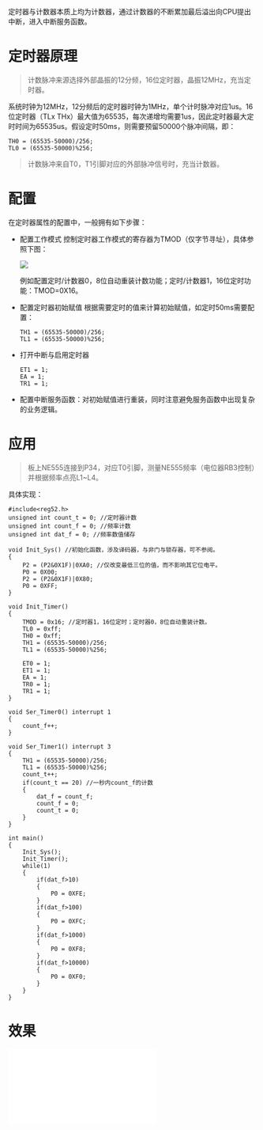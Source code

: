 定时器与计数器本质上均为计数器，通过计数器的不断累加最后溢出向CPU提出中断，进入中断服务函数。

# 定时器原理
>计数脉冲来源选择外部晶振的12分频，16位定时器，晶振12MHz，充当定时器。

系统时钟为12MHz，12分频后的定时器时钟为1MHz，单个计时脉冲对应1us。16位定时器（TLx THx）最大值为65535，每次递增均需要1us，因此定时器最大定时时间为65535us。假设定时50ms，则需要预留50000个脉冲间隔，即：
```
TH0 = (65535-50000)/256;
TL0 = (65535-50000)%256;
```
>计数脉冲来自T0，T1引脚对应的外部脉冲信号时，充当计数器。

# 配置
在定时器属性的配置中，一般拥有如下步骤：
* 配置工作模式
控制定时器工作模式的寄存器为TMOD（仅字节寻址），具体参照下图：

    ![](https://imgs.raincorn.top/imgs/20200728211832.png)

    例如配置定时/计数器0，8位自动重装计数功能；定时/计数器1，16位定时功能：TMOD=0X16。
* 配置定时器初始赋值
根据需要定时的值来计算初始赋值，如定时50ms需要配置：
    ```
    TH1 = (65535-50000)/256;
    TL1 = (65535-50000)%256;
    ```
* 打开中断与启用定时器
    ```
    ET1 = 1;
    EA = 1;
    TR1 = 1;
    ```
* 配置中断服务函数：对初始赋值进行重装，同时注意避免服务函数中出现复杂的业务逻辑。

# 应用
>板上NE555连接到P34，对应T0引脚，测量NE555频率（电位器RB3控制）并根据频率点亮L1~L4。

具体实现：
```
#include<reg52.h>
unsigned int count_t = 0; //定时器计数
unsigned int count_f = 0; //频率计数
unsigned int dat_f = 0; //频率数值储存

void Init_Sys() //初始化函数，涉及译码器，与非门与锁存器，可不参阅。
{
	P2 = (P2&0X1F)|0XA0; //仅改变最低三位的值，而不影响其它位电平。
	P0 = 0X00;
	P2 = (P2&0X1F)|0X80;
	P0 = 0XFF;
}

void Init_Timer()
{
	TMOD = 0x16; //定时器1，16位定时；定时器0，8位自动重装计数。
	TL0 = 0xff;
	TH0 = 0xff;
	TH1 = (65535-50000)/256;
    TL1 = (65535-50000)%256;
	
	ET0 = 1;
	ET1 = 1;
	EA = 1;
	TR0 = 1;
	TR1 = 1;
}

void Ser_Timer0() interrupt 1
{
	count_f++;
}

void Ser_Timer1() interrupt 3
{
	TH1 = (65535-50000)/256;
    TL1 = (65535-50000)%256;
	count_t++;
	if(count_t == 20) //一秒内count_f的计数
	{
		dat_f = count_f;
		count_f = 0;
		count_t = 0;
	}
}

int main()
{
	Init_Sys();
	Init_Timer();
	while(1)
	{
		if(dat_f>10)
		{
			P0 = 0XFE;
		}
		if(dat_f>100)
		{
			P0 = 0XFC;
		}
		if(dat_f>1000)
		{
			P0 = 0XF8;
		}
		if(dat_f>10000)
		{
			P0 = 0XF0;
		}
	}
}
```

# 效果
<iframe src="//player.bilibili.com/player.html?aid=286598583&bvid=BV1Af4y1974G&cid=217417755&page=1" scrolling="no" border="0" frameborder="no" framespacing="0" allowfullscreen="true"> </iframe>